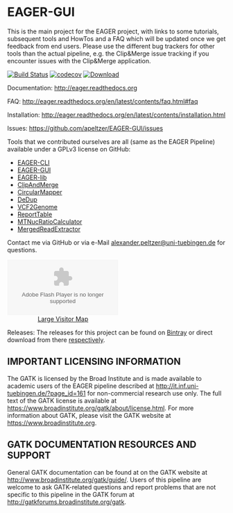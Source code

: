 # EAGER-GUI
This is the main project for the EAGER project, with links to some tutorials, subsequent tools and HowTos and a FAQ which will be updated once we get feedback from end users. Please use the different bug trackers for other tools than the actual pipeline, e.g. the Clip&Merge issue tracking if you encounter issues with the Clip&Merge application.

[![Build Status](https://lambda.informatik.uni-tuebingen.de/jenkins/buildStatus/icon?job=EAGER-GUI)](https://lambda.informatik.uni-tuebingen.de/jenkins/view/EAGER/job/EAGER-GUI/)
[![codecov](https://codecov.io/gh/apeltzer/EAGER-GUI/branch/master/graph/badge.svg)](https://codecov.io/gh/apeltzer/EAGER-GUI)
[ ![Download](https://api.bintray.com/packages/apeltzer/EAGER/EAGER-GUI/images/download.svg) ](https://bintray.com/apeltzer/EAGER/EAGER-GUI/_latestVersion)

Documentation: <http://eager.readthedocs.org>

FAQ: <http://eager.readthedocs.org/en/latest/contents/faq.html#faq>

Installation: <http://eager.readthedocs.org/en/latest/contents/installation.html>

Issues: <https://github.com/apeltzer/EAGER-GUI/issues>

Tools that we contributed ourselves are all (same as the EAGER Pipeline) available under a GPLv3 license on GitHub:

- [EAGER-CLI](https://github.com/apeltzer/EAGER-CLI)
- [EAGER-GUI](https://github.com/apeltzer/EAGER-GUI)
- [EAGER-lib](https://github.com/apeltzer/EAGER-lib)
- [ClipAndMerge](https://github.com/apeltzer/ClipAndMerge)
- [CircularMapper](https://github.com/apeltzer/CircularMapper)
- [DeDup](https://github.com/apeltzer/DeDup)
- [VCF2Genome](https://github.com/apeltzer/VCF2Genome)
- [ReportTable](https://github.com/apeltzer/ReportTable)
- [MTNucRatioCalculator](https://github.com/apeltzer/MTNucRatioCalculator)
- [MergedReadExtractor](https://github.com/apeltzer/MergedReadExtractor)

Contact me via GitHub or via e-Mail <alexander.peltzer@uni-tuebingen.de> for questions.

<div style="text-align:center; margin:0; padding:0; width:256px;"><embed src="//ra.revolvermaps.com/f/f.swf" type="application/x-shockwave-flash" pluginspage="http://www.macromedia.com/go/getflashplayer" wmode="transparent" allowScriptAccess="always" allowNetworking="all" width="256" height="128" flashvars="m=0&amp;i=071l8ep6ezt&amp;r=10&amp;c=ff0000"></embed><br /><img src="//ra.revolvermaps.com/js/c/071l8ep6ezt.gif" width="1" height="1" alt="" /><a href="http://www.revolvermaps.com/?target=enlarge&amp;i=071l8ep6ezt">Large Visitor Map</a></div>



Releases: The releases for this project can be found on [Bintray](https://bintray.com/apeltzer/EAGER/) or direct download from there [respectively](https://dl.bintray.com/apeltzer/EAGER/com/uni-tuebingen/de/it/eager/).



## IMPORTANT LICENSING INFORMATION
 

The GATK is licensed by the Broad Institute and is made available to academic users of the EAGER pipeline described at http://it.inf.uni-tuebingen.de/?page_id=161 for non-commercial research use only. The full text of the GATK license is available at https://www.broadinstitute.org/gatk/about/license.html. For more information about GATK, please visit the GATK website at https://www.broadinstitute.org.
 

## GATK DOCUMENTATION RESOURCES AND SUPPORT
 

General GATK documentation can be found at on the GATK website at http://www.broadinstitute.org/gatk/guide/. Users of this pipeline are welcome to ask GATK-related questions and report problems that are not specific to this pipeline in the GATK forum at http://gatkforums.broadinstitute.org/gatk. 
